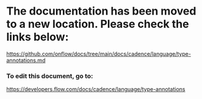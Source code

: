 # The documentation has been moved to a new location. Please check the links below:

https://github.com/onflow/docs/tree/main/docs/cadence/language/type-annotations.md

### To edit this document, go to:

https://developers.flow.com/docs/cadence/language/type-annotations

